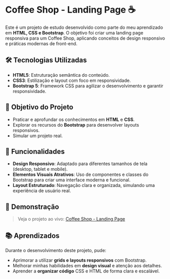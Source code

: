# Coffee Shop - Landing Page ☕️

Este é um projeto de estudo desenvolvido como parte do meu aprendizado em **HTML, CSS e Bootstrap**. O objetivo foi criar uma landing page responsiva para um Coffee Shop, aplicando conceitos de design responsivo e práticas modernas de front-end.

## 🛠️ Tecnologias Utilizadas

- **HTML5**: Estruturação semântica do conteúdo.
- **CSS3**: Estilização e layout com foco em responsividade.
- **Bootstrap 5**: Framework CSS para agilizar o desenvolvimento e garantir responsividade.

## 🎯 Objetivo do Projeto

- Praticar e aprofundar os conhecimentos em **HTML** e **CSS**.
- Explorar os recursos do **Bootstrap** para desenvolver layouts responsivos.
- Simular um projeto real.

## 🌟 Funcionalidades

- **Design Responsivo**: Adaptado para diferentes tamanhos de tela (desktop, tablet e mobile).
- **Elementos Visuais Atrativos**: Uso de componentes e classes do Bootstrap para criar uma interface moderna e funcional.
- **Layout Estruturado**: Navegação clara e organizada, simulando uma experiência de usuário real.

## 🚀 Demonstração

> Veja o projeto ao vivo: [Coffee Shop - Landing Page](https://danieleksantos.github.io/Projeto-de-Estudo__Landpage-CSS_CoffeeShop-BOOTSTRAP/)

## 📚 Aprendizados

Durante o desenvolvimento deste projeto, pude:

- Aprimorar a utilizar **grids e layouts responsivos** com Bootstrap.
- Melhorar minhas habilidades em **design visual** e atenção aos detalhes.
- Aprender a **organizar código** CSS e HTML de forma clara e escalável.


